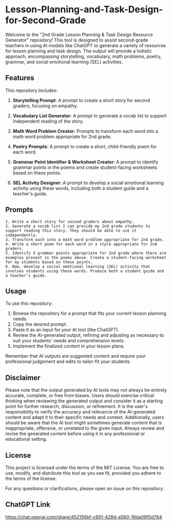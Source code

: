 # Lesson-Planning-and-Task-Design-for-Second-Grade

Welcome to the "2nd Grade Lesson Planning & Task Design Resource Generator" repository! This tool is designed to assist second-grade teachers in using AI models like ChatGPT to generate a variety of resources for lesson planning and task design. The output will provide a holistic approach, encompassing storytelling, vocabulary, math problems, poetry, grammar, and social emotional learning (SEL) activities.

## Features

This repository includes:

1. **Storytelling Prompt**: A prompt to create a short story for second graders, focusing on empathy.

2. **Vocabulary List Generator**: A prompt to generate a vocab list to support independent reading of the story.

3. **Math Word Problem Creator**: Prompts to transform each word into a math word problem appropriate for 2nd grade.

4. **Poetry Prompts**: A prompt to create a short, child-friendly poem for each word.

5. **Grammar Point Identifier & Worksheet Creator**: A prompt to identify grammar points in the poems and create student-facing worksheets based on these points.

6. **SEL Activity Designer**: A prompt to develop a social emotional learning activity using these words, including both a student guide and a teacher's guide.

## Prompts
```
1. Write a short story for second graders about empathy.
2. Generate a vocab list I can provide my 2nd grade students to support reading this story. They should be able to use it independently.
3. Transform each into a math word problem appropriate for 2nd grade.
4. Write a short poem for each word in a style appropriate for 2nd graders. 
5. Identify 3 grammar points appropriate for 2nd grade where there are examples present in the poems above. Create a student-facing worksheet for my students based on these points.
6. Now, develop a social emotional learning (SEL) activity that involves students using these words. Produce both a student guide and a teacher's guide.
```

## Usage

To use this repository:

1. Browse the repository for a prompt that fits your current lesson planning needs.
2. Copy the desired prompt.
3. Paste it as an input for your AI tool (like ChatGPT).
4. Review the AI-generated output, refining and adjusting as necessary to suit your students' needs and comprehension levels.
5. Implement the finalized content in your lesson plans.

Remember that AI outputs are suggested content and require your professional judgement and edits to tailor-fit your students.

## Disclaimer

Please note that the output generated by AI tools may not always be entirely accurate, complete, or free from biases. Users should exercise critical thinking when reviewing the generated output and consider it as a starting point for further research, discussion, or refinement. It is the user's responsibility to verify the accuracy and relevance of the AI-generated content and adapt it to their specific needs and context. Additionally, users should be aware that the AI tool might sometimes generate content that is inappropriate, offensive, or unrelated to the given input. Always review and revise the generated content before using it in any professional or educational setting.

## License

This project is licensed under the terms of the MIT License. You are free to use, modify, and distribute this tool as you see fit, provided you adhere to the terms of the license.

For any questions or clarifications, please open an issue on this repository.

## ChatGPT Link

https://chat.openai.com/share/452156bf-c891-428d-a560-19da06f0d784
